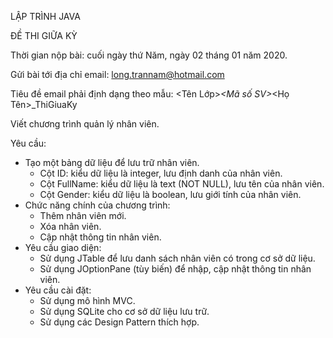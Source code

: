 LẬP TRÌNH JAVA

ĐỀ THI GIỮA KỲ

Thời gian nộp bài: cuối ngày thứ Năm, ngày 02 tháng 01 năm 2020.

Gửi bài tới địa chỉ email: long.trannam@hotmail.com

Tiêu đề email phải định dạng theo mẫu: <Tên Lớp>_<Mã số SV>_<Họ Tên>_ThiGiuaKy

Viết chương trình quản lý nhân viên.

Yêu cầu:
- Tạo một bảng dữ liệu để lưu trữ nhân viên.
    + Cột ID: kiểu dữ liệu là integer, lưu định danh của nhân viên.
    + Cột FullName: kiểu dữ liệu là text (NOT NULL), lưu tên của nhân viên.
    + Cột Gender: kiểu dữ liệu là boolean, lưu giới tính của nhân viên.
- Chức năng chính của chương trình:
    + Thêm nhân viên mới.
    + Xóa nhân viên.
    + Cập nhật thông tin nhân viên.
- Yêu cầu giao diện:
    + Sử dụng JTable để lưu danh sách nhân viên có trong cơ sở dữ liệu.
    + Sử dụng JOptionPane (tùy biến) để nhập, cập nhật thông tin nhân viên.
- Yêu cầu cài đặt:
    + Sử dụng mô hình MVC.
    + Sử dụng SQLite cho cơ sở dữ liệu lưu trữ.
    + Sử dụng các Design Pattern thích hợp.
